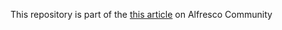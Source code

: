 This repository is part of the [this article](https://community.alfresco.com/community/bpm/blog/2017/10/11/cicd-example-for-alfresco-process-services-applications) on Alfresco Community
